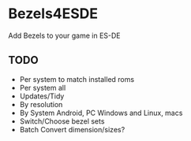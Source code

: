 # Bezels4ESDE
Add Bezels to your game in ES-DE 

## TODO

 * Per system to match installed roms
 * Per system all
 * Updates/Tidy
 * By resolution
 * By System Android, PC Windows and Linux, macs
 * Switch/Choose bezel sets
 * Batch Convert dimension/sizes?
   
